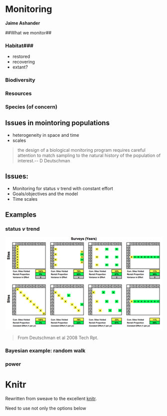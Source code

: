 <!--roptions dev=png,width=5,height=5 -->

Monitoring
======

**Jaime Ashander**


##What we monitor##

### Habitat###
* restored
* recovering
* extant?

### Biodiversity ###

### Resources ###

### Species (of concern) ###

## Issues in mointoring populations ##

* heterogeneity in space and time
* scales

>the design of a biological monitoring program requires careful attention to match sampling to the natural history of the population of interest.-- D Deutschman


## Issues: ## 

* Monitoring for status v trend with constant effort 
* Goals/objectives and the model
* Time scales

## Examples ## 

### status _v_ trend ###

![Status \\(\implies\\) Trend](dd-tradeoff.png)

>From Deutschman et al 2008 Tech Rpt.

### Bayesian example: random walk ###

### power ###




  
<!--begin.rcode plot1,echo=FALSE
sigma = 2

pop= function(x, sig){ x + rnorm(n=1,sd=sig)}

poprep=function(init){x=numeric(100); x[1]=init; for(i in 1:99){x[i+1] = pop(x[i], sigma)}; return(x)}

outs = sapply(rep(10,100), poprep)

plot(0,0, pch='', ylim=c(-20,40),xlim=c(0,100))

require(rethinking)
for(i in 1:100){ lines(1:100,outs[,i],col=col.alpha('grey',0.3))}

end.rcode-->


<!--begin.rcode,echo=FALSE
#require(ggplot2)


end.rcode-->


# Knitr #

Rewritten from sweave to the excellent [knitr](http://yihui.github.com/knitr/).

Need to use not only the options below 

<!--begin.rcode eval=FALSE
require(knitr)
opts_knit$set(out.format='gfm',base.url="https://github.com/ashander/sandbox/raw/master/")
knit(paste(getwd(),'monitoring_knit_.md',sep='/'))
end.rcode-->


